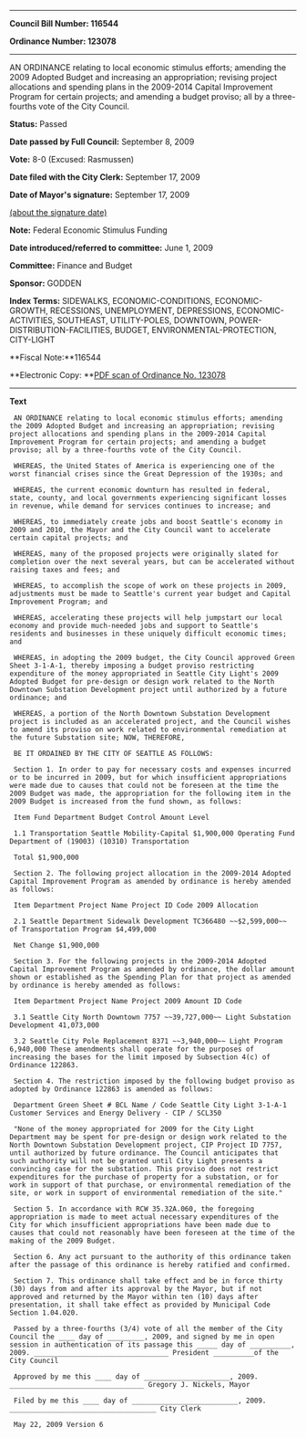 

********

**Council Bill Number: 116544**
   
**Ordinance Number: 123078**
********

 AN ORDINANCE relating to local economic stimulus efforts; amending the 2009 Adopted Budget and increasing an appropriation; revising project allocations and spending plans in the 2009-2014 Capital Improvement Program for certain projects; and amending a budget proviso; all by a three-fourths vote of the City Council.

**Status:** Passed
   
**Date passed by Full Council:** September 8, 2009
   
**Vote:** 8-0 (Excused: Rasmussen)
   
**Date filed with the City Clerk:** September 17, 2009
   
**Date of Mayor's signature:** September 17, 2009
   
[(about the signature date)](/~public/approvaldate.htm)
   
   
**Note:** Federal Economic Stimulus Funding

   
**Date introduced/referred to committee:** June 1, 2009
   
**Committee:** Finance and Budget
   
**Sponsor:** GODDEN
   
   
**Index Terms:** SIDEWALKS, ECONOMIC-CONDITIONS, ECONOMIC-GROWTH, RECESSIONS, UNEMPLOYMENT, DEPRESSIONS, ECONOMIC-ACTIVITIES, SOUTHEAST, UTILITY-POLES, DOWNTOWN, POWER-DISTRIBUTION-FACILITIES, BUDGET, ENVIRONMENTAL-PROTECTION, CITY-LIGHT

**Fiscal Note:**116544

**Electronic Copy: **[PDF scan of Ordinance No. 123078](/~archives/Ordinances/Ord_123078.pdf)

********

**Text**
   
```
 AN ORDINANCE relating to local economic stimulus efforts; amending the 2009 Adopted Budget and increasing an appropriation; revising project allocations and spending plans in the 2009-2014 Capital Improvement Program for certain projects; and amending a budget proviso; all by a three-fourths vote of the City Council.

 WHEREAS, the United States of America is experiencing one of the worst financial crises since the Great Depression of the 1930s; and

 WHEREAS, the current economic downturn has resulted in federal, state, county, and local governments experiencing significant losses in revenue, while demand for services continues to increase; and

 WHEREAS, to immediately create jobs and boost Seattle's economy in 2009 and 2010, the Mayor and the City Council want to accelerate certain capital projects; and

 WHEREAS, many of the proposed projects were originally slated for completion over the next several years, but can be accelerated without raising taxes and fees; and

 WHEREAS, to accomplish the scope of work on these projects in 2009, adjustments must be made to Seattle's current year budget and Capital Improvement Program; and

 WHEREAS, accelerating these projects will help jumpstart our local economy and provide much-needed jobs and support to Seattle's residents and businesses in these uniquely difficult economic times; and

 WHEREAS, in adopting the 2009 budget, the City Council approved Green Sheet 3-1-A-1, thereby imposing a budget proviso restricting expenditure of the money appropriated in Seattle City Light's 2009 Adopted Budget for pre-design or design work related to the North Downtown Substation Development project until authorized by a future ordinance; and

 WHEREAS, a portion of the North Downtown Substation Development project is included as an accelerated project, and the Council wishes to amend its proviso on work related to environmental remediation at the future Substation site; NOW, THEREFORE,

 BE IT ORDAINED BY THE CITY OF SEATTLE AS FOLLOWS:

 Section 1. In order to pay for necessary costs and expenses incurred or to be incurred in 2009, but for which insufficient appropriations were made due to causes that could not be foreseen at the time the 2009 Budget was made, the appropriation for the following item in the 2009 Budget is increased from the fund shown, as follows:

 Item Fund Department Budget Control Amount Level

 1.1 Transportation Seattle Mobility-Capital $1,900,000 Operating Fund Department of (19003) (10310) Transportation

 Total $1,900,000

 Section 2. The following project allocation in the 2009-2014 Adopted Capital Improvement Program as amended by ordinance is hereby amended as follows:

 Item Department Project Name Project ID Code 2009 Allocation

 2.1 Seattle Department Sidewalk Development TC366480 ~~$2,599,000~~ of Transportation Program $4,499,000

 Net Change $1,900,000

 Section 3. For the following projects in the 2009-2014 Adopted Capital Improvement Program as amended by ordinance, the dollar amount shown or established as the Spending Plan for that project as amended by ordinance is hereby amended as follows:

 Item Department Project Name Project 2009 Amount ID Code

 3.1 Seattle City North Downtown 7757 ~~39,727,000~~ Light Substation Development 41,073,000

 3.2 Seattle City Pole Replacement 8371 ~~3,940,000~~ Light Program 6,940,000 These amendments shall operate for the purposes of increasing the bases for the limit imposed by Subsection 4(c) of Ordinance 122863.

 Section 4. The restriction imposed by the following budget proviso as adopted by Ordinance 122863 is amended as follows:

 Department Green Sheet # BCL Name / Code Seattle City Light 3-1-A-1 Customer Services and Energy Delivery - CIP / SCL350

 "None of the money appropriated for 2009 for the City Light Department may be spent for pre-design or design work related to the North Downtown Substation Development project, CIP Project ID 7757, until authorized by future ordinance. The Council anticipates that such authority will not be granted until City Light presents a convincing case for the substation. This proviso does not restrict expenditures for the purchase of property for a substation, or for work in support of that purchase, or environmental remediation of the site, or work in support of environmental remediation of the site."

 Section 5. In accordance with RCW 35.32A.060, the foregoing appropriation is made to meet actual necessary expenditures of the City for which insufficient appropriations have been made due to causes that could not reasonably have been foreseen at the time of the making of the 2009 Budget.

 Section 6. Any act pursuant to the authority of this ordinance taken after the passage of this ordinance is hereby ratified and confirmed.

 Section 7. This ordinance shall take effect and be in force thirty (30) days from and after its approval by the Mayor, but if not approved and returned by the Mayor within ten (10) days after presentation, it shall take effect as provided by Municipal Code Section 1.04.020.

 Passed by a three-fourths (3/4) vote of all the member of the City Council the ____ day of _________, 2009, and signed by me in open session in authentication of its passage this _____ day of __________, 2009. _________________________________ President __________of the City Council

 Approved by me this ____ day of _____________________, 2009. _________________________________ Gregory J. Nickels, Mayor

 Filed by me this ____ day of __________________________, 2009. ____________________________________ City Clerk

 May 22, 2009 Version 6

```
